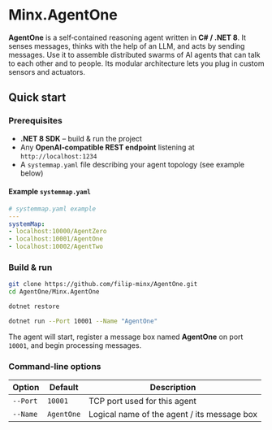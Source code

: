 # Minx.AgentOne

**AgentOne** is a self‑contained reasoning agent written in **C# / .NET 8**. It senses messages, thinks with the help of an LLM, and acts by sending messages. Use it to assemble distributed swarms of AI agents that can talk to each other and to people. Its modular architecture lets you plug in custom sensors and actuators.

## Quick start

### Prerequisites

- **.NET 8 SDK** – build & run the project
- Any **OpenAI‑compatible REST endpoint** listening at `http://localhost:1234`
- A `systemmap.yaml` file describing your agent topology (see example below)

#### Example `systemmap.yaml`

```yaml
# systemmap.yaml example
---
systemMap:
- localhost:10000/AgentZero
- localhost:10001/AgentOne
- localhost:10002/AgentTwo
```

### Build & run

```bash
git clone https://github.com/filip-minx/AgentOne.git
cd AgentOne/Minx.AgentOne

dotnet restore

dotnet run --Port 10001 --Name "AgentOne"
```

The agent will start, register a message box named **AgentOne** on port `10001`, and begin processing messages.

### Command‑line options

| Option   | Default    | Description                                 |
| -------- | ---------- | ------------------------------------------- |
| `--Port` | `10001`    | TCP port used for this agent                |
| `--Name` | `AgentOne` | Logical name of the agent / its message box |
